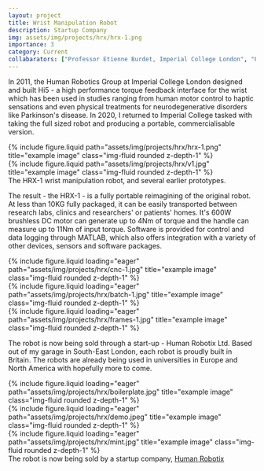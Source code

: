 ```yaml
---
layout: project
title: Wrist Manipulation Robot
description: Startup Company
img: assets/img/projects/hrx/hrx-1.png
importance: 3
category: Current
collabarators: ["Professor Etienne Burdet, Imperial College London", "Professor Aaron Yurkewich, Ontario Technical University", "Dr Ildar Farkhatdinov, University of London"]
---
```


In 2011, the Human Robotics Group at Imperial College London designed and built Hi5 - a high performance torque feedback interface for the wrist which has been used in studies ranging from human motor control to haptic sensations and even physical treatments for neurodegenerative disorders like Parkinson's disease. In 2020, I returned to Imperial College tasked with taking the full sized robot and producing a portable, commercialisable version.

<div class="row justify-content-sm-center">
    <div class="col-sm-8 mt-3 mt-md-0">
        {% include figure.liquid path="assets/img/projects/hrx/hrx-1.png" title="example image" class="img-fluid rounded z-depth-1" %}
    </div>
    <div class="col-sm-4 mt-3 mt-md-0">
        {% include figure.liquid path="assets/img/projects/hrx/v1.jpg" title="example image" class="img-fluid rounded z-depth-1" %}
    </div>
</div>
<div class="caption">
    The HRX-1 wrist manipulation robot, and several earlier prototypes.
</div>

The result - the HRX-1 - is a fully portable reimagining of the original robot. At less than 10KG fully packaged, it can be easily transported between research labs, clinics and researchers' or patients' homes. It's 600W brushless DC motor can generate up to 4Nm of torque and the handle can measure up to 11Nm of input torque. Software is provided for control and data logging through MATLAB, which also offers integration with a variety of other devices, sensors and software packages.

<div class="row">
    <div class="col-sm mt-3 mt-md-0">
        {% include figure.liquid loading="eager" path="assets/img/projects/hrx/cnc-1.jpg" title="example image" class="img-fluid rounded z-depth-1" %}
    </div>
    <div class="col-sm mt-3 mt-md-0">
        {% include figure.liquid loading="eager" path="assets/img/projects/hrx/batch-1.jpg" title="example image" class="img-fluid rounded z-depth-1" %}
    </div>
    <div class="col-sm mt-3 mt-md-0">
        {% include figure.liquid loading="eager" path="assets/img/projects/hrx/frames-1.jpg" title="example image" class="img-fluid rounded z-depth-1" %}
    </div>
</div>

The robot is now being sold through a start-up - Human Robotix Ltd. Based out of my garage in South-East London, each robot is proudly built in Britain. The robots are already being used in universities in Europe and North America with hopefully more to come.

<div class="row">
    <div class="col-sm mt-3 mt-md-0">
        {% include figure.liquid loading="eager" path="assets/img/projects/hrx/boilerplate.jpg" title="example image" class="img-fluid rounded z-depth-1" %}
    </div>
    <div class="col-sm mt-3 mt-md-0">
        {% include figure.liquid loading="eager" path="assets/img/projects/hrx/demo.jpeg" title="example image" class="img-fluid rounded z-depth-1" %}
    </div>
    <div class="col-sm mt-3 mt-md-0">
        {% include figure.liquid loading="eager" path="assets/img/projects/hrx/mint.jpg" title="example image" class="img-fluid rounded z-depth-1" %}
    </div>
</div>
<div class="caption">
    The robot is now being sold by a startup company, <a href="https://www.humanrobotix.co.uk/">Human Robotix</a>
</div>